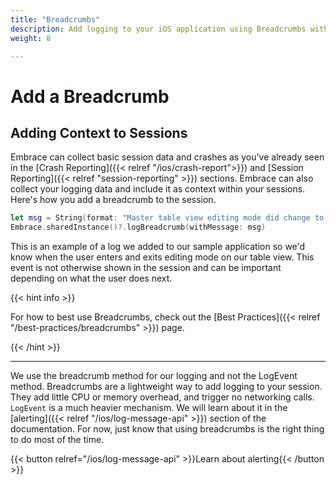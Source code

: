 ```yaml
---
title: "Breadcrumbs"
description: Add logging to your iOS application using Breadcrumbs with the Embrace SDK
weight: 8

---
```


# Add a Breadcrumb

## Adding Context to Sessions

Embrace can collect basic session data and crashes as you've already seen in the [Crash Reporting]({{< relref "/ios/crash-report">}}) and [Session Reporting]({{< relref "session-reporting" >}}) sections.
Embrace can also collect your logging data and include it as context within your sessions. 
Here's how you add a breadcrumb to the session.

```swift
let msg = String(format: "Master table view editing mode did change to: \(editing), animated: \(animated)")
Embrace.sharedInstance()?.logBreadcrumb(withMessage: msg)
```

This is an example of a log we added to our sample application so we'd know when the user enters and exits editing mode on our table view.
This event is not otherwise shown in the session and can be important depending on what the user does next.

{{< hint info >}}

For how to best use Breadcrumbs, check out the [Best Practices]({{< relref "/best-practices/breadcrumbs" >}}) page. 

{{< /hint >}}
 
---

We use the breadcrumb method for our logging and not the LogEvent method.
Breadcrumbs are a lightweight way to add logging to your session. They add little CPU or memory overhead, and trigger no networking calls.
`LogEvent` is a much heavier mechanism. We will learn about it in the [alerting]({{< relref "/ios/log-message-api" >}}) section of the documentation.
For now, just know that using breadcrumbs is the right thing to do most of the time.

{{< button relref="/ios/log-message-api" >}}Learn about alerting{{< /button >}}

